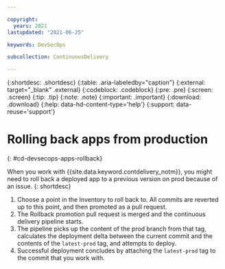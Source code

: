 ```yaml
---

copyright:
  years: 2021
lastupdated: "2021-06-25"

keywords: DevSecOps

subcollection: ContinuousDelivery

---
```


{:shortdesc: .shortdesc}
{:table: .aria-labeledby="caption"}
{:external: target="_blank" .external}
{:codeblock: .codeblock}
{:pre: .pre}
{:screen: .screen}
{:tip: .tip}
{:note: .note}
{:important: .important}
{:download: .download}
{:help: data-hd-content-type='help'}
{:support: data-reuse='support'}

# Rolling back apps from production
{: #cd-devsecops-apps-rollback}

When you work with {{site.data.keyword.contdelivery_notm}}, you might need to roll back a deployed app to a previous version on prod because of an issue.
{: shortdesc}

1.  Choose a point in the Inventory to roll back to. All commits are reverted up to this point, and then promoted as a pull request.
2. The Rollback promotion pull request is merged and the continuous delivery pipeline starts.
3. The pipeline picks up the content of the prod branch from that tag, calculates the deployment delta between the current commit and the contents of the `latest-prod` tag, and attempts to deploy.
4. Successful deployment concludes by attaching the `latest-prod` tag to the commit that you work with.
